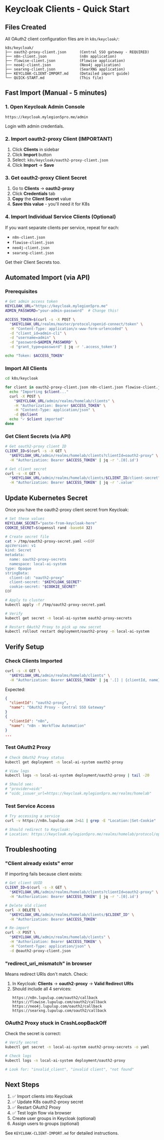 # Keycloak Clients - Quick Start

## Files Created

All OAuth2 client configuration files are in `k8s/keycloak/`:

```
k8s/keycloak/
├── oauth2-proxy-client.json      (Central SSO gateway - REQUIRED)
├── n8n-client.json               (n8n application)
├── flowise-client.json           (Flowise application)
├── neo4j-client.json             (Neo4j application)
├── searxng-client.json           (SearXNG application)
├── KEYCLOAK-CLIENT-IMPORT.md     (Detailed import guide)
└── QUICK-START.md                (This file)
```

## Fast Import (Manual - 5 minutes)

### 1. Open Keycloak Admin Console
```
https://keycloak.mylegion5pro.me/admin
```

Login with admin credentials.

### 2. Import oauth2-proxy Client (IMPORTANT)

1. Click **Clients** in sidebar
2. Click **Import** button
3. Select: `k8s/keycloak/oauth2-proxy-client.json`
4. Click **Import** → **Save**

### 3. Get oauth2-proxy Client Secret

1. Go to **Clients** → **oauth2-proxy**
2. Click **Credentials** tab
3. **Copy** the **Client Secret** value
4. **Save this value** - you'll need it for K8s

### 4. Import Individual Service Clients (Optional)

If you want separate clients per service, repeat for each:
- `n8n-client.json`
- `flowise-client.json`
- `neo4j-client.json`
- `searxng-client.json`

Get their Client Secrets too.

## Automated Import (via API)

### Prerequisites

```bash
# Get admin access token
KEYCLOAK_URL="https://keycloak.mylegion5pro.me"
ADMIN_PASSWORD="your-admin-password"  # Change this!

ACCESS_TOKEN=$(curl -s -X POST \
  "$KEYCLOAK_URL/realms/master/protocol/openid-connect/token" \
  -H "Content-Type: application/x-www-form-urlencoded" \
  -d "client_id=admin-cli" \
  -d "username=admin" \
  -d "password=$ADMIN_PASSWORD" \
  -d "grant_type=password" | jq -r '.access_token')

echo "Token: $ACCESS_TOKEN"
```

### Import All Clients

```bash
cd k8s/keycloak

for client in oauth2-proxy-client.json n8n-client.json flowise-client.json neo4j-client.json searxng-client.json; do
  echo "Importing $client..."
  curl -X POST \
    "$KEYCLOAK_URL/admin/realms/homelab/clients" \
    -H "Authorization: Bearer $ACCESS_TOKEN" \
    -H "Content-Type: application/json" \
    -d @$client
  echo "✓ $client imported"
done
```

### Get Client Secrets (via API)

```bash
# Get oauth2-proxy client ID
CLIENT_ID=$(curl -s -X GET \
  "$KEYCLOAK_URL/admin/realms/homelab/clients?clientId=oauth2-proxy" \
  -H "Authorization: Bearer $ACCESS_TOKEN" | jq -r '.[0].id')

# Get client secret
curl -s -X GET \
  "$KEYCLOAK_URL/admin/realms/homelab/clients/$CLIENT_ID/client-secret" \
  -H "Authorization: Bearer $ACCESS_TOKEN" | jq -r '.value'
```

## Update Kubernetes Secret

Once you have the oauth2-proxy client secret from Keycloak:

```bash
# Set these values
KEYCLOAK_SECRET="paste-from-keycloak-here"
COOKIE_SECRET=$(openssl rand -base64 32)

# Create secret file
cat > /tmp/oauth2-proxy-secret.yaml <<EOF
apiVersion: v1
kind: Secret
metadata:
  name: oauth2-proxy-secrets
  namespace: local-ai-system
type: Opaque
stringData:
  client-id: "oauth2-proxy"
  client-secret: "$KEYCLOAK_SECRET"
  cookie-secret: "$COOKIE_SECRET"
EOF

# Apply to cluster
kubectl apply -f /tmp/oauth2-proxy-secret.yaml

# Verify
kubectl get secret -n local-ai-system oauth2-proxy-secrets

# Restart OAuth2 Proxy to pick up new secret
kubectl rollout restart deployment/oauth2-proxy -n local-ai-system
```

## Verify Setup

### Check Clients Imported

```bash
curl -s -X GET \
  "$KEYCLOAK_URL/admin/realms/homelab/clients" \
  -H "Authorization: Bearer $ACCESS_TOKEN" | jq '.[] | {clientId, name}'
```

Expected:
```json
{
  "clientId": "oauth2-proxy",
  "name": "OAuth2 Proxy - Central SSO Gateway"
}
{
  "clientId": "n8n",
  "name": "n8n - Workflow Automation"
}
...
```

### Test OAuth2 Proxy

```bash
# Check OAuth2 Proxy status
kubectl get deployment -n local-ai-system oauth2-proxy

# View logs
kubectl logs -n local-ai-system deployment/oauth2-proxy | tail -20

# Should see:
# "provider=oidc"
# "oidc_issuer_url=https://keycloak.mylegion5pro.me/realms/homelab"
```

### Test Service Access

```bash
# Try accessing a service
curl -v https://n8n.lupulup.com 2>&1 | grep -E "Location:|Set-Cookie"

# Should redirect to Keycloak:
# Location: https://keycloak.mylegion5pro.me/realms/homelab/protocol/openid-connect/auth?...
```

## Troubleshooting

### "Client already exists" error

If importing fails because client exists:

```bash
# Get client UUID
CLIENT_ID=$(curl -s -X GET \
  "$KEYCLOAK_URL/admin/realms/homelab/clients?clientId=oauth2-proxy" \
  -H "Authorization: Bearer $ACCESS_TOKEN" | jq -r '.[0].id')

# Delete old client
curl -X DELETE \
  "$KEYCLOAK_URL/admin/realms/homelab/clients/$CLIENT_ID" \
  -H "Authorization: Bearer $ACCESS_TOKEN"

# Re-import
curl -X POST \
  "$KEYCLOAK_URL/admin/realms/homelab/clients" \
  -H "Authorization: Bearer $ACCESS_TOKEN" \
  -H "Content-Type: application/json" \
  -d @oauth2-proxy-client.json
```

### "redirect_uri_mismatch" in browser

Means redirect URIs don't match. Check:

1. In Keycloak: **Clients** → **oauth2-proxy** → **Valid Redirect URIs**
2. Should include all 4 services:
   ```
   https://n8n.lupulup.com/oauth2/callback
   https://flowise.lupulup.com/oauth2/callback
   https://neo4j.lupulup.com/oauth2/callback
   https://searxng.lupulup.com/oauth2/callback
   ```

### OAuth2 Proxy stuck in CrashLoopBackOff

Check the secret is correct:

```bash
# Verify secret
kubectl get secret -n local-ai-system oauth2-proxy-secrets -o yaml

# Check logs
kubectl logs -n local-ai-system deployment/oauth2-proxy

# Look for: "invalid_client", "invalid client", "not found"
```

## Next Steps

1. ✅ Import clients into Keycloak
2. ✅ Update K8s oauth2-proxy secret
3. ✅ Restart OAuth2 Proxy
4. ✅ Test login flow via browser
5. Create user groups in Keycloak (optional)
6. Assign users to groups (optional)

See `KEYCLOAK-CLIENT-IMPORT.md` for detailed instructions.
